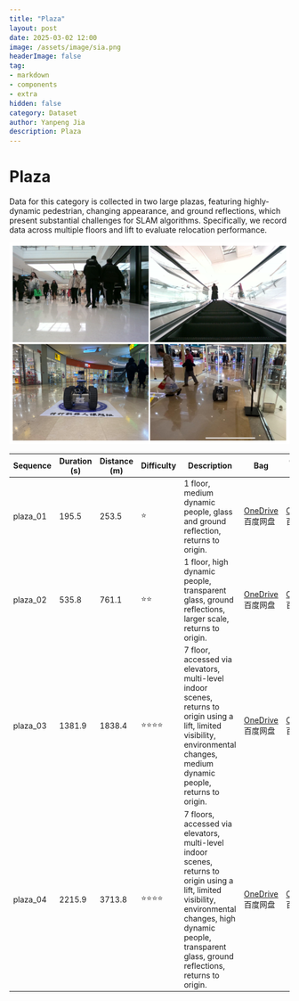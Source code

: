 ```yaml
---
title: "Plaza"
layout: post
date: 2025-03-02 12:00
image: /assets/image/sia.png
headerImage: false
tag:
- markdown
- components
- extra
hidden: false
category: Dataset
author: Yanpeng Jia
description: Plaza
---
```


# Plaza

Data for this category is collected in two large plazas, featuring highly-dynamic pedestrian, changing appearance, and ground reflections, which present substantial challenges for SLAM algorithms. Specifically, we record data across multiple floors and lift to evaluate relocation performance.

![figure](../../assets/image/plaza.png)

| Sequence      | Duration (s) | Distance (m) | Difficulty | Description | Bag | Ground Truth |
|--------------|-------------|-------------|------------|-------------|-------------|-------------|
|   plaza_01   | 195.5       | 253.5       | ⭐         | 1 floor, medium dynamic people, glass and ground reflection, returns to origin. | [OneDrive](https://1drv.ms/u/c/c1806c2e19f2193f/ERHxj6C5WYZAgCppZmxLhLcB3ctXdukRDlA198oz4oHEdA?e=GLX1th) 百度网盘 | [OneDrive](https://1drv.ms/t/c/c1806c2e19f2193f/EZgdoL0qxwFPhYr2gL8RmlEBgxefcMUtKT2pFWlo5LcFGA?e=JYV2y4) 百度网盘 |
|   plaza_02   | 535.8       | 761.1       | ⭐⭐        | 1 floor, high dynamic people, transparent glass, ground reflections, larger scale, returns to origin. | [OneDrive](https://1drv.ms/u/c/c1806c2e19f2193f/EfQGt54PljBPhrdSW4NG62MB0FHg5Gfrx_cIDXZViq2p5A?e=X26PoE) 百度网盘 | [OneDrive](https://1drv.ms/t/c/c1806c2e19f2193f/ET0-20TgEltCgNpOgghkAVEBDTgAbxkTb_SijYyB42Eqtg?e=il8Pcb) 百度网盘 |
|   plaza_03   | 1381.9      | 1838.4      | ⭐⭐⭐⭐      | 7 floor, accessed via elevators, multi-level indoor scenes, returns to origin using a lift, limited visibility, environmental changes, medium dynamic people, returns to origin. | [OneDrive](https://1drv.ms/u/c/c1806c2e19f2193f/Ec-ziZO_8hJBgbWPqx4JIhkBi74N33GjenPZ38wCpovKDg?e=sk8eyB) 百度网盘 | [OneDrive](https://1drv.ms/t/c/c1806c2e19f2193f/EYTh6b6-OHlOm_-6xSoDbZcBSLepcr9BFvH2YBDBnRsqiA?e=7rx3TF) 百度网盘 |
|   plaza_04   | 2215.9      | 3713.8      | ⭐⭐⭐⭐      | 7 floors, accessed via elevators, multi-level indoor scenes, returns to origin using a lift, limited visibility, environmental changes, high dynamic people, transparent glass, ground reflections, returns to origin. | [OneDrive](https://1drv.ms/u/c/c1806c2e19f2193f/EbFN-G10ZCBLtHfdHt-oYR8BhiphknHPiJy4VWjRzgfHNA?e=SOy80V) 百度网盘 | [OneDrive](https://1drv.ms/t/c/c1806c2e19f2193f/EaKmcceAI9lJqFnHsC2pBQQBtJoJ0K79QFTKDDjoXSSmGA?e=MqmxfX) 百度网盘 |

